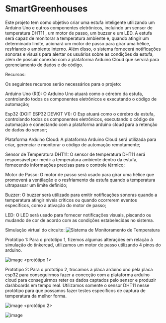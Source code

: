 # SmartGreenhouses

  Este projeto tem como objetivo criar uma estufa inteligente utilizando um Arduino Uno e outros componentes eletrônicos, 
incluindo um sensor de temperatura DHT11 , um motor de passo, um buzzer e um LED. A estufa será capaz de monitorar a temperatura ambiente e, 
quando atingir um determinado limite, acionará um motor de passo para girar uma hélice, resfriando o ambiente interno. Além disso, 
o sistema fornecerá notificações sonoras e visuais para alertar os usuários sobre as condições da estufa, 
além de possuir conexão com a plataforma Arduino Cloud que servirá para gerenciamento de dados e do código.

Recursos:

Os seguintes recursos serão necessários para o projeto:

Arduino Uno (R3): O Arduino Uno atuará como o cérebro da estufa, controlando todos os componentes eletrônicos e executando o código de automação;

Esp32 (DOIT ESP32 DEVKIT V1): O Esp atuará como o cérebro da estufa, controlando todos os componentes eletrônicos, executando o código de automação e conectando com a plataforma arduino cloud para a retenção de dados do sensor;

Plataforma Arduino Cloud: A plataforma Arduino Cloud será utilizada para criar, gerenciar e monitorar o código de automação remotamente;

Sensor de Temperatura DHT11: O sensor de temperatura DHT11 será responsável por medir a temperatura ambiente dentro da estufa, fornecendo informações precisas para o controle térmico;

Motor de Passo: O motor de passo será usado para girar uma hélice que promoverá a ventilação e o resfriamento da estufa quando a temperatura ultrapassar um limite definido;

Buzzer: O buzzer será utilizado para emitir notificações sonoras quando a temperatura atingir níveis críticos ou quando ocorrerem eventos específicos, como a ativação do motor de passo;

LED: O LED será usado para fornecer notificações visuais, piscando ou mudando de cor de acordo com as condições estabelecidas no sistema.


Simulação virtual do circuito:
![Sistema de Monitoramento de Temperatura](https://github.com/KalilRamos/SmartGreenhouses/assets/134665832/2f5dc838-6339-4c6e-8f4d-58b0d9695a7b)


Protótipo 1:
Para o prototipo 1, fizemos algumas alterações em relação à simulação do tinkercad, utilizamos um motor de passo utilizando 4 pinos do arduino. 

![image](https://github.com/KalilRamos/SmartGreenhouses/assets/134665832/7029427d-35c9-4d00-8ec6-fe0174a7ae68)
                                            <protótipo 1>


Protótipo 2:
Para o prototipo 2, trocamos a placa arduíno uno pela placa esp32 para conseguirmos fazer a conecção com a plataforma arduíno cloud para conseguirmos reter os dados captados pelo sensor e produzir dashboards em tempo real.
Utilizamos somente o sensor DHT11 nesse protótipo para que possamos fazer testes específicos de captura de temperatura da melhor forma.

![image](https://github.com/KalilRamos/SmartGreenhouses/assets/134665832/bb9d309a-dac8-429f-a7bb-b336d35cb686)
                                            <protótipo 2>

![image](https://github.com/KalilRamos/SmartGreenhouses/assets/134665832/29ade9a2-b13a-4e71-b4f6-428c7f59757e)
                                            <Arduino Cloud>





